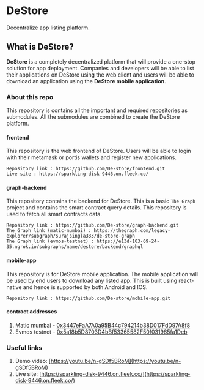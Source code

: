 ﻿# DeStore

Decentralize app listing platform.

## What is DeStore?
**DeStore** is a completely decentralized platform that will provide a one-stop solution for app deployment. Companies and developers will be able to list their applications on DeStore using the web client and users will be able to download an application using the **DeStore mobile application**. 

### About this repo

This repository is contains all the important and required repositories as submodules. All the submodules are combined to create the DeStore platform. 

#### frontend

This repository is the web frontend of DeStore. Users will be able to login with their metamask or portis wallets and register new applications. 

```
Repository link : https://github.com/De-store/frontend.git
Live site : https://sparkling-disk-9446.on.fleek.co/
```

#### graph-backend

This repository contains the backend for DeStore. This is a basic `The Graph` project and contains the smart contract query details. This repository is used to fetch all smart contracts data.

```
Repository link : https://github.com/De-store/graph-backend.git
The Graph link (matic-mumbai) : https://thegraph.com/legacy-explorer/subgraph/surajsingla333/de-store-graph
The Graph link (evmos-testnet) : https://e13d-103-69-24-35.ngrok.io/subgraphs/name/destore/backend/graphql
```

#### mobile-app

This repository is for DeStore mobile application. The mobile application will be used by end users to download any listed app. This is built using react-native and hence is supported by both Android and IOS.

```
Repository link : https://github.com/De-store/mobile-app.git
```

#### contract addresses

1. Matic mumbai - [0x3447eFaA7A0a95B44c794214b38D017FdD97A8f8](https://mumbai.polygonscan.com/address/0x3447eFaA7A0a95B44c794214b38D017FdD97A8f8)
2. Evmos testnet - [0x5a18b5D8703D4bBf53365582F50f031965fa1Deb](https://evm.evmos.dev/address/0x5a18b5D8703D4bBf53365582F50f031965fa1Deb/)

### Useful links

1. Demo video: [https://youtu.be/n-gSDf5BRoM](https://youtu.be/n-gSDf5BRoM)
2. Live site: [https://sparkling-disk-9446.on.fleek.co/](https://sparkling-disk-9446.on.fleek.co/)
